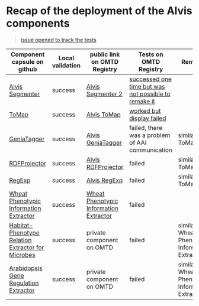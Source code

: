 # Recap of the deployment of the Alvis components 

> [issue opened to track the tests](https://github.com/openminted/alvis-docker/issues/10)

| Component capsule on github | Local validation | public link on OMTD Registry | Tests on OMTD Registry | Remarks |
| ------------- | ------------- | --------------------- |-------------|----------------|
| [Alvis Segmenter](segmenter/) | success  | [Alvis Segmenter 2](https://test.openminted.eu/landingPage/component/62bd4ee3-5476-4343-b27b-ac65d8dba385) | [successed one time but was not possible to remake it](https://github.com/openminted/alvis-docker/issues/10#issuecomment-386676078) |  |
| [ToMap](tomap/) | success | [Alvis ToMap](https://test.openminted.eu/landingPage/application/6fb92855-4afe-4846-85a4-8d391e2999af) | [worked but display failed](https://github.com/openminted/alvis-docker/issues/10#issuecomment-388838168) | |
| [GeniaTagger](geniatagger/)  | success | [Alvis GeniaTagger](https://test.openminted.eu/landingPage/component/2cb79581-8629-412e-ba7c-51a4b6c5bb19) | failed, there was a problem of AAI communication  | similar to ToMap |
| [RDFProjector](rdfprojector/) | success | [Alvis RDFProjector](https://test.openminted.eu/landingPage/component/1e382d21-8669-45ef-8415-3f9e1ecff3bf) | failed | similar to ToMap |
| [RegExp](regexp/)  | success | [Alvis RegExp](https://test.openminted.eu/landingPage/component/ed724697-a907-4140-ac83-9aa485375ce4) | failed | similar to ToMap |
| [Wheat Phenotypic Information Extractor](uc-tdm-as-d/) | success | [Wheat Phenotypic Information Extractor](https://test.openminted.eu/landingPage/application/ba29d568-b9e3-4ff5-b875-65ddbf4d5ecb) |  failed |  |
| [Habitat-Phenotype Relation Extractor for Microbes](uc-tdm-as-c/) | success | private component on OMTD | failed | similar to Wheat Phenotypic Information Extractor |
| [Arabidopsis Gene Regulation Extractor](uc-tdm-as-e/) | success | private component on OMTD | failed | similar to Wheat Phenotypic Information Extractor |

